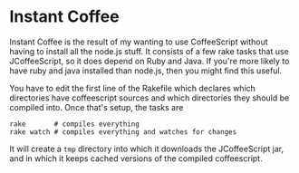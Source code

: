 # Instant Coffee

Instant Coffee is the result of my wanting to use CoffeeScript without having
to install all the node.js stuff. It consists of a few rake tasks that use
JCoffeeScript, so it does depend on Ruby and Java. If you're more likely to
have ruby and java installed than node.js, then you might find this useful.

You have to edit the first line of the Rakefile which declares which
directories have coffeescript sources and which directories they should be
compiled into. Once that's setup, the tasks are

    rake       # compiles everything
    rake watch # compiles everything and watches for changes

It will create a `tmp` directory into which it downloads the JCoffeeScript jar,
and in which it keeps cached versions of the compiled coffeescript.
